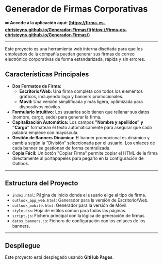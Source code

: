 # Generador de Firmas Corporativas

**➡️ Accede a la aplicación aquí: [https://firma-es-christeyns.github.io/Generador-Firmas/](https://firma-es-christeyns.github.io/Generador-Firmas/)**

---

Este proyecto es una herramienta web interna diseñada para que los empleados de la compañía puedan generar sus firmas de correo electrónico corporativas de forma estandarizada, rápida y sin errores.

## Características Principales

- **Dos Formatos de Firma:**
  - **Escritorio/Web:** Una firma completa con todos los elementos gráficos, incluyendo logo y banners promocionales.
  - **Móvil:** Una versión simplificada y más ligera, optimizada para dispositivos móviles.
- **Formulario Intuitivo:** Los usuarios solo tienen que rellenar sus datos (nombre, cargo, sede) para generar la firma.
- **Capitalización Automática:** Los campos **"Nombre y apellidos" y "Cargo"** formatean el texto automáticamente para asegurar que cada palabra empiece con mayúscula.
- **Gestión de Banners Dinámica:** El banner promocional es dinámico y cambia según la "División" seleccionada por el usuario. Los enlaces de cada banner se gestionan de forma centralizada.
- **Copia Fácil:** Un botón "Copiar Firma" permite copiar el HTML de la firma directamente al portapapeles para pegarlo en la configuración de Outlook.

---

## Estructura del Proyecto

- `index.html`: Página de inicio donde el usuario elige el tipo de firma.
- `outlook_app_web.html`: Generador para la versión de Escritorio/Web.
- `outlook_mobile.html`: Generador para la versión de Móvil.
- `style.css`: Hoja de estilos común para todas las páginas.
- `script.js`: Fichero principal con la lógica de generación de firmas.
- `datos_banners.js`: Fichero de configuración con los enlaces de los banners.

---

## Despliegue

Este proyecto está desplegado usando **GitHub Pages**.